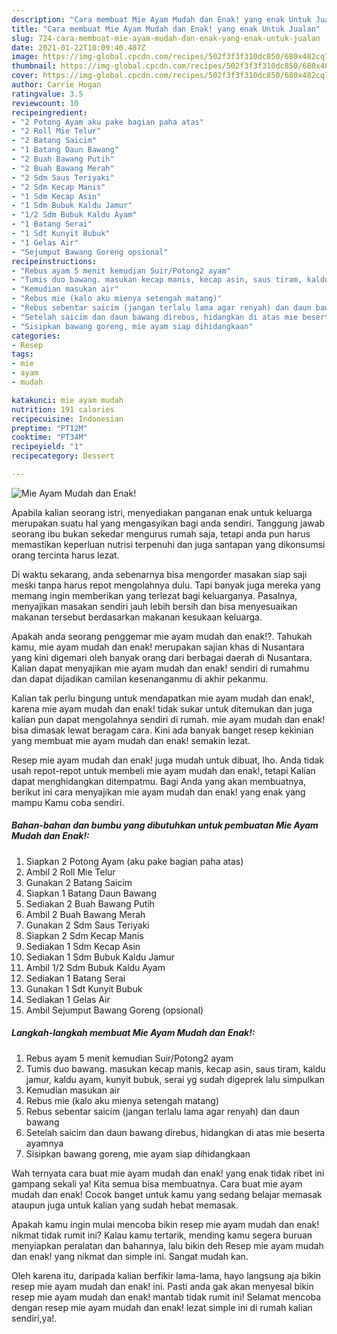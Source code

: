 ```yaml
---
description: "Cara membuat Mie Ayam Mudah dan Enak! yang enak Untuk Jualan"
title: "Cara membuat Mie Ayam Mudah dan Enak! yang enak Untuk Jualan"
slug: 724-cara-membuat-mie-ayam-mudah-dan-enak-yang-enak-untuk-jualan
date: 2021-01-22T10:09:40.487Z
image: https://img-global.cpcdn.com/recipes/502f3f3f310dc850/680x482cq70/mie-ayam-mudah-dan-enak-foto-resep-utama.jpg
thumbnail: https://img-global.cpcdn.com/recipes/502f3f3f310dc850/680x482cq70/mie-ayam-mudah-dan-enak-foto-resep-utama.jpg
cover: https://img-global.cpcdn.com/recipes/502f3f3f310dc850/680x482cq70/mie-ayam-mudah-dan-enak-foto-resep-utama.jpg
author: Carrie Hogan
ratingvalue: 3.5
reviewcount: 10
recipeingredient:
- "2 Potong Ayam aku pake bagian paha atas"
- "2 Roll Mie Telur"
- "2 Batang Saicim"
- "1 Batang Daun Bawang"
- "2 Buah Bawang Putih"
- "2 Buah Bawang Merah"
- "2 Sdm Saus Teriyaki"
- "2 Sdm Kecap Manis"
- "1 Sdm Kecap Asin"
- "1 Sdm Bubuk Kaldu Jamur"
- "1/2 Sdm Bubuk Kaldu Ayam"
- "1 Batang Serai"
- "1 Sdt Kunyit Bubuk"
- "1 Gelas Air"
- "Sejumput Bawang Goreng opsional"
recipeinstructions:
- "Rebus ayam 5 menit kemudian Suir/Potong2 ayam"
- "Tumis duo bawang. masukan kecap manis, kecap asin, saus tiram, kaldu jamur, kaldu ayam, kunyit bubuk, serai yg sudah digeprek lalu simpulkan"
- "Kemudian masukan air"
- "Rebus mie (kalo aku mienya setengah matang)"
- "Rebus sebentar saicim (jangan terlalu lama agar renyah) dan daun bawang"
- "Setelah saicim dan daun bawang direbus, hidangkan di atas mie beserta ayamnya"
- "Sisipkan bawang goreng, mie ayam siap dihidangkaan"
categories:
- Resep
tags:
- mie
- ayam
- mudah

katakunci: mie ayam mudah 
nutrition: 191 calories
recipecuisine: Indonesian
preptime: "PT12M"
cooktime: "PT34M"
recipeyield: "1"
recipecategory: Dessert

---
```



![Mie Ayam Mudah dan Enak!](https://img-global.cpcdn.com/recipes/502f3f3f310dc850/680x482cq70/mie-ayam-mudah-dan-enak-foto-resep-utama.jpg)

Apabila kalian seorang istri, menyediakan panganan enak untuk keluarga merupakan suatu hal yang mengasyikan bagi anda sendiri. Tanggung jawab seorang ibu bukan sekedar mengurus rumah saja, tetapi anda pun harus memastikan keperluan nutrisi terpenuhi dan juga santapan yang dikonsumsi orang tercinta harus lezat.

Di waktu  sekarang, anda sebenarnya bisa mengorder masakan siap saji meski tanpa harus repot mengolahnya dulu. Tapi banyak juga mereka yang memang ingin memberikan yang terlezat bagi keluarganya. Pasalnya, menyajikan masakan sendiri jauh lebih bersih dan bisa menyesuaikan makanan tersebut berdasarkan makanan kesukaan keluarga. 



Apakah anda seorang penggemar mie ayam mudah dan enak!?. Tahukah kamu, mie ayam mudah dan enak! merupakan sajian khas di Nusantara yang kini digemari oleh banyak orang dari berbagai daerah di Nusantara. Kalian dapat menyajikan mie ayam mudah dan enak! sendiri di rumahmu dan dapat dijadikan camilan kesenanganmu di akhir pekanmu.

Kalian tak perlu bingung untuk mendapatkan mie ayam mudah dan enak!, karena mie ayam mudah dan enak! tidak sukar untuk ditemukan dan juga kalian pun dapat mengolahnya sendiri di rumah. mie ayam mudah dan enak! bisa dimasak lewat beragam cara. Kini ada banyak banget resep kekinian yang membuat mie ayam mudah dan enak! semakin lezat.

Resep mie ayam mudah dan enak! juga mudah untuk dibuat, lho. Anda tidak usah repot-repot untuk membeli mie ayam mudah dan enak!, tetapi Kalian dapat menghidangkan ditempatmu. Bagi Anda yang akan membuatnya, berikut ini cara menyajikan mie ayam mudah dan enak! yang enak yang mampu Kamu coba sendiri.

<!--inarticleads1-->

##### Bahan-bahan dan bumbu yang dibutuhkan untuk pembuatan Mie Ayam Mudah dan Enak!:

1. Siapkan 2 Potong Ayam (aku pake bagian paha atas)
1. Ambil 2 Roll Mie Telur
1. Gunakan 2 Batang Saicim
1. Siapkan 1 Batang Daun Bawang
1. Sediakan 2 Buah Bawang Putih
1. Ambil 2 Buah Bawang Merah
1. Gunakan 2 Sdm Saus Teriyaki
1. Siapkan 2 Sdm Kecap Manis
1. Sediakan 1 Sdm Kecap Asin
1. Sediakan 1 Sdm Bubuk Kaldu Jamur
1. Ambil 1/2 Sdm Bubuk Kaldu Ayam
1. Sediakan 1 Batang Serai
1. Gunakan 1 Sdt Kunyit Bubuk
1. Sediakan 1 Gelas Air
1. Ambil Sejumput Bawang Goreng (opsional)




<!--inarticleads2-->

##### Langkah-langkah membuat Mie Ayam Mudah dan Enak!:

1. Rebus ayam 5 menit kemudian Suir/Potong2 ayam
1. Tumis duo bawang. masukan kecap manis, kecap asin, saus tiram, kaldu jamur, kaldu ayam, kunyit bubuk, serai yg sudah digeprek lalu simpulkan
1. Kemudian masukan air
1. Rebus mie (kalo aku mienya setengah matang)
1. Rebus sebentar saicim (jangan terlalu lama agar renyah) dan daun bawang
1. Setelah saicim dan daun bawang direbus, hidangkan di atas mie beserta ayamnya
1. Sisipkan bawang goreng, mie ayam siap dihidangkaan




Wah ternyata cara buat mie ayam mudah dan enak! yang enak tidak ribet ini gampang sekali ya! Kita semua bisa membuatnya. Cara buat mie ayam mudah dan enak! Cocok banget untuk kamu yang sedang belajar memasak ataupun juga untuk kalian yang sudah hebat memasak.

Apakah kamu ingin mulai mencoba bikin resep mie ayam mudah dan enak! nikmat tidak rumit ini? Kalau kamu tertarik, mending kamu segera buruan menyiapkan peralatan dan bahannya, lalu bikin deh Resep mie ayam mudah dan enak! yang nikmat dan simple ini. Sangat mudah kan. 

Oleh karena itu, daripada kalian berfikir lama-lama, hayo langsung aja bikin resep mie ayam mudah dan enak! ini. Pasti anda gak akan menyesal bikin resep mie ayam mudah dan enak! mantab tidak rumit ini! Selamat mencoba dengan resep mie ayam mudah dan enak! lezat simple ini di rumah kalian sendiri,ya!.

